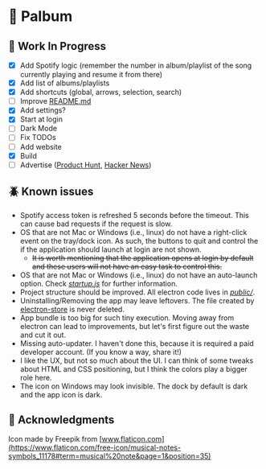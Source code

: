 # :musical_note: Palbum

## :construction: Work In Progress
 - [x] Add Spotify logic (remember the number in album/playlist of the song currently playing and resume it from there) 
 - [x] Add list of albums/playlists
 - [x] Add shortcuts (global, arrows, selection, search)
 - [ ] Improve [README.md](readme.md)
 - [x] Add settings?
 - [x] Start at login
 - [ ] Dark Mode
 - [ ] Fix TODOs
 - [ ] Add website
 - [x] Build
 - [ ] Advertise ([Product Hunt](https://www.producthunt.com), [Hacker News](https://news.ycombinator.com))

## :beetle: Known issues
 - Spotify access token is refreshed 5 seconds before the timeout. This can cause bad requests if the request is slow.
 - OS that are not Mac or Windows (i.e., linux) do not have a right-click event on the tray/dock icon. As such, the buttons to quit and control the if the application should launch at login are not shown.
   - ~~It is worth mentioning that the application opens at login by default and these users will not have an easy task to control this.~~
 - OS that are not Mac or Windows (i.e., linux) do not have an auto-launch option. Check [_startup.js_](public/startup.js) for further information.
 - Project structure should be improved. All electron code lives in [_public/_](public).
 - Uninstalling/Removing the app may leave leftovers. The file created by [electron-store](https://www.npmjs.com/package/electron-store) is never deleted.
 - App bundle is too big for such tiny execution. Moving away from electron can lead to improvements, but let's first figure out the waste and cut it out.
 - Missing auto-updater. I haven't done this, because it is required a paid developer account. (If you know a way, share it!)
 - I like the UX, but not so much about the UI. I can think of some tweaks about HTML and CSS positioning, but I think the colors play a bigger role here.
 - The icon on Windows may look invisible. The dock by default is dark and the app icon is dark.

## :raised_hands: Acknowledgments

Icon made by Freepik from [www.flaticon.com](https://www.flaticon.com/free-icon/musical-notes-symbols_11178#term=musical%20note&page=1&position=35)
